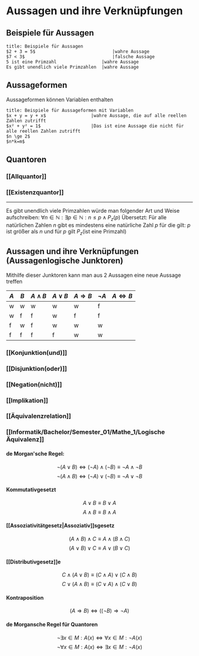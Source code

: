 # Aussagen und ihre Verknüpfungen
## Beispiele für Aussagen
```ad-example
title: Beispiele für Aussagen
$2 + 3 = 5$ 							|wahre Aussage
$7 < 3$ 								|falsche Aussage
5 ist eine Primzahl					|wahre Aussage
Es gibt unendlich viele Primzahlen 	|wahre Aussage
```
## Aussageformen
Aussageformen können Variablen enthalten
```ad-example
title: Beispiele für Aussageformen mit Variablen
$x + y = y + x$					|wahre Aussage, die auf alle reellen Zahlen zutrifft
$x² + y² = 1$					|Das ist eine Aussage die nicht für alle reellen Zahlen zutrifft
$n \ge 2$								
$n*k=m$
```
## Quantoren
### [[Allquantor]]
### [[Existenzquantor]]

---
Es gibt unendlich viele Primzahlen würde man folgender Art und Weise aufschreiben:
$\forall n \in \mathbb{N}:\exists p\in \mathbb{N}:n\le p\wedge P_z(p)$
Übersetzt:
Für alle natürlichen Zahlen $n$ gibt es mindestens eine natürliche Zahl $p$ für die gilt: $p$ ist größer als $n$ und für $p$ gilt $P_z$(ist eine Primzahl)
## Aussagen und ihre Verknüpfungen (Aussagenlogische Junktoren)
Mithilfe dieser Junktoren kann man aus 2 Aussagen eine neue Aussage treffen

| $A$ | $B$ | $A\wedge B$ | $A\vee B$ | $A\Rightarrow B$ | $\neg A$ | $A\Leftrightarrow B$ |
| --- | --- | ----------- | --------- | ---------------- | -------- | -------------------- |
| w   | w   | w           | w         | w                | f        |                      |
| w   | f   | f           | w         | f                | f        |                      |
| f   | w   | f           | w         | w                | w        |                      |
| f   | f   | f           | f         | w                | w        |                      |

### [[Konjunktion(und)]]
### [[Disjunktion(oder)]]
### [[Negation(nicht)]]
### [[Implikation]]
### [[Äquivalenzrelation]]
### [[Informatik/Bachelor/Semester_01/Mathe_1/Logische Äquivalenz]]
#### de Morgan'sche Regel:
$$\neg(A\vee B)\Leftrightarrow(\neg A)\wedge (\neg B)\equiv\neg A\wedge\neg B$$
$$\neg(A\wedge B)\Leftrightarrow(\neg A)\vee (\neg B)\equiv\neg A\vee\neg B$$
#### Kommutativgesetzt
$$A\vee B\equiv B\vee A$$
$$A\wedge B\equiv B\wedge A$$
#### [[Assoziativitätgesetz|Assoziativ]]sgesetz
$$(A\wedge B)\wedge C\equiv A\wedge(B\wedge C)$$
$$(A\vee B)\vee C\equiv A\vee(B\vee C)$$
#### [[Distributivgesetz]]e
$$C\wedge(A\vee B)\equiv(C\wedge A)\vee(C\wedge B)$$
$$C\vee(A\wedge B)\equiv(C\vee A)\wedge(C\vee B)$$
#### Kontraposition
$$(A\Rightarrow B)\Leftrightarrow((\neg B)\Rightarrow\neg A)$$
#### de Morgansche Regel für Quantoren
$$\neg\exists x\in M:A(x)\Leftrightarrow\forall x\in M:\neg A(x)$$
$$\neg\forall x\in M:A(x)\Leftrightarrow\exists x\in M:\neg A(x)$$